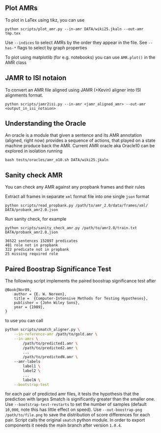 ## Plot AMRs

To plot in LaTex using tikz, you can use

```
python scripts/plot_amr.py --in-amr DATA/wiki25.jkaln --out-amr tmp.tex
```

Use `--indices` to select AMRs by the order they appear in the file. See
`--has-*` flags to select by graph properties

To plot using matplotlib (for e.g. notebooks) you can use `AMR.plot()` in the
AMR class

## JAMR to ISI notaion

To convert an AMR file aligned using JAMR (+Kevin) aligner into ISI alignments format.

```
python scripts/jamr2isi.py --in-amr <jamr_aligned_amr> --out-amr <output_in_isi_notaion>
```

## Understanding the Oracle

An oracle is a module that given a sentence and its AMR annotation (aligned,
right now) provides a sequence of actions, that played on a state machine
produce back the AMR. Current AMR oracle aka Oracle10 can be explored in
isolation running

```
bash tests/oracles/amr_o10.sh DATA/wiki25.jkaln
```

## Sanity check AMR 

You can check any AMR against any propbank frames and their rules

Extract all frames in separate `xml` format file into one single `json` format
```
python scripts/read_propbank.py /path/to/amr_2.0/data/frames/xml/ DATA/probank_amr2.0.json
```

Run sanity check, for example
```
python scripts/sanity_check_amr.py /path/to/amr2.0/train.txt DATA/probank_amr2.0.json

36522 sentences 152897 predicates
401 role not in propbank
322 predicate not in propbank
25 missing required role
```

## Paired Boostrap Significance Test

The following script implements the paired boostrap significance test after

    @Book{Nor89,
        author = {E. W. Noreen},
        title =  {Computer-Intensive Methods for Testing Hypotheses},
        publisher = {John Wiley Sons},
        year = {1989},
    }

to use you can call

```bash
python scripts/smatch_aligner.py \
    --in-reference-amr /path/to/gold.amr \
    --in-amrs \
        /path/to/predicted1.amr \ 
        /path/to/predicted2.amr \ 
        ...
        /path/to/predictedN.amr \ 
    --amr-labels 
        label1 \
        label2 \
        ...
        labelN \
    --bootstrap-test
```

for each pair of predicted amr files, it tests the hypothesis that the
prediction with larges Smatch is significantly greater than the smaller one.
Use `--bootstrap-test-restarts` to set the number of samples (default `10,000`,
note this has little effect on speed). Use `--out-boostrap-png
/path/to/file.png` to save the distribution of score differences for each pair.
Script calls the original `smatch` python module. In order to export components
it needs the main branch after version `1.0.4`.
